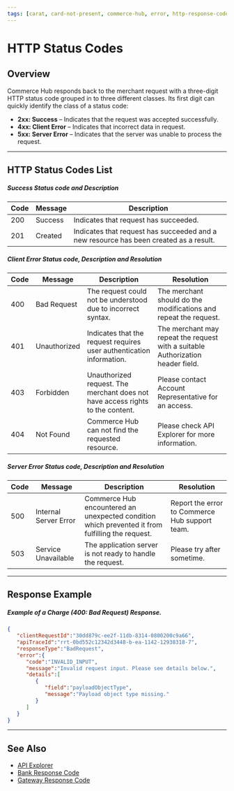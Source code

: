 ```yaml
---
tags: [carat, card-not-present, commerce-hub, error, http-response-code, response-code, card-present]
---
```


# HTTP Status Codes

## Overview
Commerce Hub responds back to the merchant request with a three-digit HTTP status code grouped in to three different classes. Its first digit can quickly identify the class of a status code:

- **2xx: Success** – Indicates that the request was accepted successfully.
- **4xx: Client Error** – Indicates that incorrect data in request.
- **5xx: Server Error** – Indicates that the server was unable to process the request.

---

## HTTP Status Codes List

<!--
type: tab
title: 2xx
-->

##### Success Status code and Description

| Code | Message | Description |
| --------- | --- | ------- |
| 200 | Success | Indicates that request has succeeded. |
| 201 | Created | Indicates that request has succeeded and a new resource has been created as a result. |


<!--
type: tab
title: 4xx
-->

##### Client Error Status code, Description and Resolution

| Code | Message  | Description | Resolution |
| --------- | --- | ------- | --------- |
| 400 | Bad Request | The request could not be understood due to incorrect syntax. | The merchant should do the modifications and repeat the request. |
| 401 | Unauthorized | Indicates that the request requires user authentication information. | The merchant may repeat the request with a suitable Authorization header field. |
| 403 | Forbidden | Unauthorized request. The merchant does not have access rights to the content. | Please contact Account Representative for an access. |
| 404 | Not Found | Commerce Hub can not find the requested resource. | Please check API Explorer for more information. |

<!--
type: tab
title: 5xx
-->

##### Server Error Status code, Description and Resolution

| Code | Message | Description | Resolution |
| --------- | ---- | ------ | ------- |
| 500 | Internal Server Error | Commerce Hub encountered an unexpected condition which prevented it from fulfilling the request. | Report the error to Commerce Hub support team. |
| 503 | Service Unavailable | The application server is not ready to handle the request. | Please try after sometime. |


<!-- type: tab-end -->

---

## Response Example

<!--
type: tab
title: Error Response
-->

##### Example of a Charge (400: Bad Request) Response.

```json
{
   "clientRequestId":"30dd879c-ee2f-11db-8314-0800200c9a66",
   "apiTraceId":"rrt-0bd552c12342d3448-b-ea-1142-12938318-7",
   "responseType":"BadRequest",
   "error":{
      "code":"INVALID_INPUT",
      "message":"Invalid request input. Please see details below.",
      "details":[
         {
            "field":"payloadObjectType",
            "message":"Payload object type missing."
         }
      ]
   }
}

```
<!-- type: tab-end -->

---

## See Also

- [API Explorer](url)
- [Bank Response Code](?path=docs/Resources/Guides/Response-Codes/Bank-Issuer.md)
- [Gateway Response Code](?path=docs/Resources/Guides/Response-Codes/Gateway.md)
